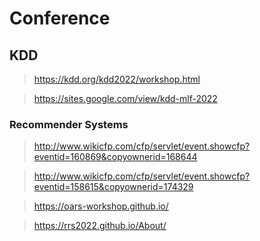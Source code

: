 # Conference
## KDD
> https://kdd.org/kdd2022/workshop.html

> https://sites.google.com/view/kdd-mlf-2022

### Recommender Systems
> http://www.wikicfp.com/cfp/servlet/event.showcfp?eventid=160869&copyownerid=168644

> http://www.wikicfp.com/cfp/servlet/event.showcfp?eventid=158615&copyownerid=174329

> https://oars-workshop.github.io/

> https://rrs2022.github.io/About/

